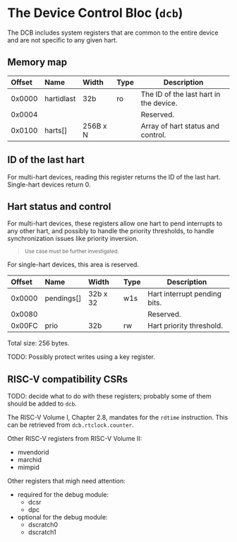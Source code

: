 # The Device Control Bloc (`dcb`)

The DCB includes system registers that are common to the entire device and are not specific to any given hart.

## Memory map

| Offset | Name | Width | Type | Description | 
|:-------|:-----|:------|:-----|-------------|
| 0x0000 | hartidlast | 32b | ro | The ID of the last hart in the device. |
| 0x0004 | | | | Reserved. |
| 0x0100 | harts[] | 256B x N | | Array of hart status and control. |

## ID of the last hart

For multi-hart devices, reading this register returns the ID of the last hart. Single-hart devices return 0.

## Hart status and control

For multi-hart devices, these registers allow one hart to pend interrupts to any other hart, and possibly to handle the priority thresholds, to handle synchronization issues like priority inversion.

> <sup>Use case must be further investigated.</sup>

For single-hart devices, this area is reserved.

| Offset | Name | Width | Type | Description | 
|:-------|:-----|:------|:-----|-------------|
| 0x0000 | pendings[] | 32b x 32 | w1s | Hart interrupt pending bits. |
| 0x0080 |  |  |  | Reserved. |
| 0x00FC | prio | 32b | rw | Hart priority threshold. |

Total size: 256 bytes.

TODO: Possibly protect writes using a key register.

## RISC-V compatibility CSRs

TODO: decide what to do with these registers; probably some of them should be added to `dcb`.

The RISC-V Volume I, Chapter 2.8, mandates for the `rdtime` instruction. This can be retrieved from `dcb.rtclock.counter`.

Other RISC-V registers from RISC-V Volume II:

- mvendorid 
- marchid 
- mimpid 

Other registers that migh need attention:

- required for the debug module: 
  - dcsr 
  - dpc 
- optional for the debug module: 
  - dscratch0 
  - dscratch1 
